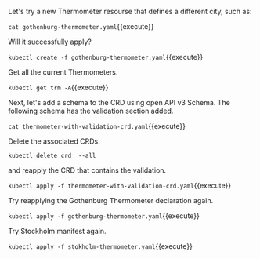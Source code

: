 Let's try a new Thermometer resourse that defines a different city, such as:

`cat gothenburg-thermometer.yaml`{{execute}}

Will it successfully apply?

`kubectl create -f gothenburg-thermometer.yaml`{{execute}}

Get all the current Thermometers.

`kubectl get trm -A`{{execute}}

Next, let's add a schema to the CRD using open API v3 Schema. The following schema has the validation section added.

`cat thermometer-with-validation-crd.yaml`{{execute}}

Delete the associated CRDs.

`kubectl delete crd  --all`

and reapply the CRD that contains the validation.

`kubectl apply -f thermometer-with-validation-crd.yaml`{{execute}}

Try reapplying the Gothenburg Thermometer declaration again.

`kubectl apply -f gothenburg-thermometer.yaml`{{execute}}

Try Stockholm manifest again.

`kubectl apply -f stokholm-thermometer.yaml`{{execute}}
